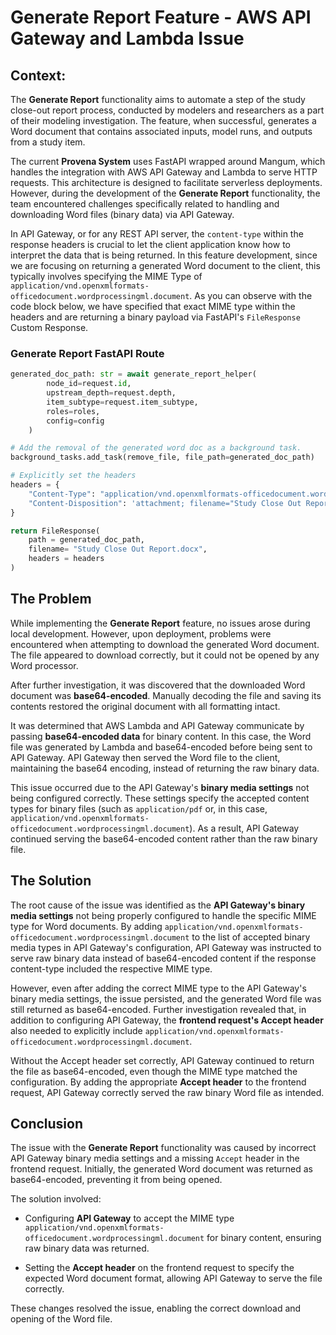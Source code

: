 # Generate Report Feature - AWS API Gateway and Lambda Issue

## Context:
The **Generate Report** functionality aims to automate a step of the study close-out report process, conducted by modelers and researchers as a part of their modeling investigation. The feature, when successful, generates a Word document that contains associated inputs, model runs, and outputs from a study item.

The current **Provena System** uses FastAPI wrapped around Mangum, which handles the integration with AWS API Gateway and Lambda to serve HTTP requests. This architecture is designed to facilitate serverless deployments. However, during the development of the **Generate Report** functionality, the team encountered challenges specifically related to handling and downloading Word files (binary data) via API Gateway.

In API Gateway, or for any REST API server, the `content-type` within the response headers is crucial to let the client application know how to interpret the data that is being returned. In this feature development, since we are focusing on returning a generated Word document to the client, this typically involves specifying the MIME Type of `application/vnd.openxmlformats-officedocument.wordprocessingml.document`. As you can observe with the code block below, we have specified that exact MIME type within the headers and are returning a binary payload via FastAPI's `FileResponse` Custom Response.

### Generate Report FastAPI Route

```python
generated_doc_path: str = await generate_report_helper(
        node_id=request.id,
        upstream_depth=request.depth,
        item_subtype=request.item_subtype,
        roles=roles,
        config=config
    )

# Add the removal of the generated word doc as a background task.
background_tasks.add_task(remove_file, file_path=generated_doc_path)

# Explicitly set the headers
headers = {
    "Content-Type": "application/vnd.openxmlformats-officedocument.wordprocessingml.document",
    "Content-Disposition": 'attachment; filename="Study Close Out Report.docx"',
}

return FileResponse(
    path = generated_doc_path,
    filename= "Study Close Out Report.docx",
    headers = headers
)

```

## The Problem

While implementing the **Generate Report** feature, no issues arose during local development. However, upon deployment, problems were encountered when attempting to download the generated Word document. The file appeared to download correctly, but it could not be opened by any Word processor.

After further investigation, it was discovered that the downloaded Word document was **base64-encoded**. Manually decoding the file and saving its contents restored the original document with all formatting intact.

It was determined that AWS Lambda and API Gateway communicate by passing **base64-encoded data** for binary content. In this case, the Word file was generated by Lambda and base64-encoded before being sent to API Gateway. API Gateway then served the Word file to the client, maintaining the base64 encoding, instead of returning the raw binary data.

This issue occurred due to the API Gateway's **binary media settings** not being configured correctly. These settings specify the accepted content types for binary files (such as `application/pdf` or, in this case, `application/vnd.openxmlformats-officedocument.wordprocessingml.document`). As a result, API Gateway continued serving the base64-encoded content rather than the raw binary file.

## The Solution

The root cause of the issue was identified as the **API Gateway's binary media settings** not being properly configured to handle the specific MIME type for Word documents. By adding `application/vnd.openxmlformats-officedocument.wordprocessingml.document` to the list of accepted binary media types in API Gateway's configuration, API Gateway was instructed to serve raw binary data instead of base64-encoded content if the response content-type included the respective MIME type.

However, even after adding the correct MIME type to the API Gateway's binary media settings, the issue persisted, and the generated Word file was still returned as base64-encoded. Further investigation revealed that, in addition to configuring API Gateway, the **frontend request's Accept header** also needed to explicitly include `application/vnd.openxmlformats-officedocument.wordprocessingml.document`.

Without the Accept header set correctly, API Gateway continued to return the file as base64-encoded, even though the MIME type matched the configuration. By adding the appropriate **Accept header** to the frontend request, API Gateway correctly served the raw binary Word file as intended.

## Conclusion

The issue with the **Generate Report** functionality was caused by incorrect API Gateway binary media settings and a missing ```Accept``` header in the frontend request. Initially, the generated Word document was returned as base64-encoded, preventing it from being opened.

The solution involved:

- Configuring **API Gateway** to accept the MIME type `application/vnd.openxmlformats-officedocument.wordprocessingml.document` for binary content, ensuring raw binary data was returned.

- Setting the **Accept header** on the frontend request to specify the expected Word document format, allowing API Gateway to serve the file correctly.

These changes resolved the issue, enabling the correct download and opening of the Word file.
